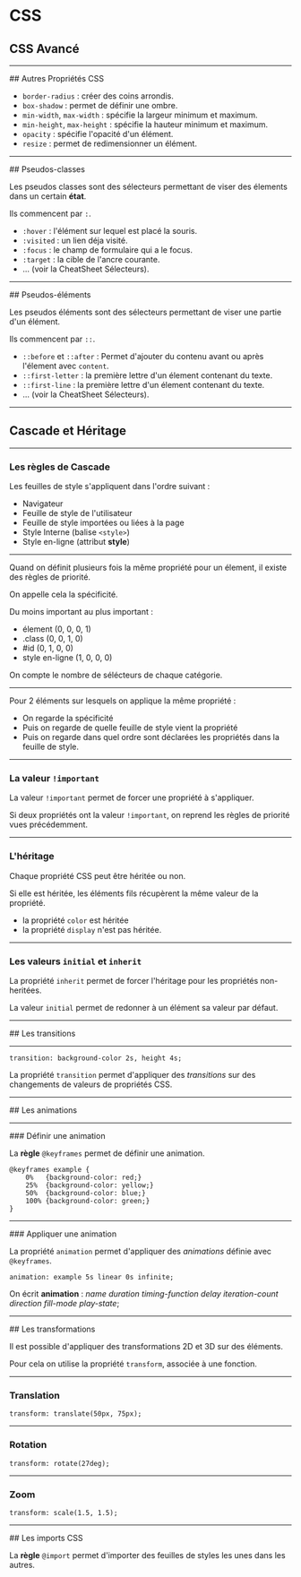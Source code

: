 # CSS
## CSS Avancé



---



## Autres Propriétés CSS

- `border-radius` : créer des coins arrondis.
- `box-shadow` : permet de définir une ombre.
- `min-width`, `max-width` : spécifie la largeur minimum et maximum.
- `min-height`, `max-height` : spécifie la hauteur minimum et maximum.
- `opacity` : spécifie l'opacité d'un élément.
- `resize` : permet de redimensionner un élément.



---



## Pseudos-classes

Les pseudos classes sont des sélecteurs permettant de viser des élements dans un certain **état**.

Ils commencent par `:`.

- `:hover` : l'élément sur lequel est placé la souris.
- `:visited` : un lien déja visité.
- `:focus` : le champ de formulaire qui a le focus.
- `:target` : la cible de l'ancre courante.
- ... (voir la CheatSheet Sélecteurs).



---



## Pseudos-éléments

Les pseudos éléments sont des sélecteurs permettant de viser une partie d'un élément.

Ils commencent par `::`.

- `::before` et `::after` : Permet d'ajouter du contenu avant ou après l'élement avec `content`.
- `::first-letter` : la première lettre d'un élement contenant du texte.
- `::first-line` : la première lettre d'un élement contenant du texte.
- ... (voir la CheatSheet Sélecteurs).



---



## Cascade et Héritage


***


### Les règles de Cascade

Les feuilles de style s'appliquent dans l'ordre suivant :
- Navigateur
- Feuille de style de l'utilisateur
- Feuille de style importées ou liées à la page
- Style Interne (balise `<style>`)
- Style en-ligne (attribut **style**)


***


Quand on définit plusieurs fois la même propriété pour un élement, il existe des règles de priorité.

On appelle cela la spécificité.

Du moins important au plus important :
- élement (0, 0, 0, 1)
- .class (0, 0, 1, 0)
- \#id (0, 1, 0, 0)
- style en-ligne (1, 0, 0, 0)

On compte le nombre de sélécteurs de chaque catégorie.


***


Pour 2 éléments sur lesquels on applique la même propriété :
- On regarde la spécificité
- Puis on regarde de quelle feuille de style vient la propriété
- Puis on regarde dans quel ordre sont déclarées les propriétés dans la feuille de style.


***


### La valeur `!important`

La valeur `!important` permet de forcer une propriété à s'appliquer.

Si deux propriétés ont la valeur `!important`, on reprend les règles de priorité vues précédemment.



---



### L'héritage

Chaque propriété CSS peut être héritée ou non.

Si elle est héritée, les éléments fils récupèrent la même valeur de la propriété.

- la propriété `color` est héritée
- la propriété `display` n'est pas héritée.


***


### Les valeurs `initial` et `inherit`

La propriété `inherit` permet de forcer l'héritage pour les propriétés non-heritées.

La valeur `initial` permet de redonner à un élément sa valeur par défaut.



---



## Les transitions


<div class="demo transition"></div>


***


`transition: background-color 2s, height 4s;`

La propriété `transition` permet d'appliquer des _transitions_ sur des changements de valeurs de propriétés CSS.



---



## Les animations


<div class="demo animation"></div>


***


### Définir une animation

La **règle** `@keyframes` permet de définir une animation.

```
@keyframes example {
    0%   {background-color: red;}
    25%  {background-color: yellow;}
    50%  {background-color: blue;}
    100% {background-color: green;}
}
```


***



### Appliquer une animation

La propriété `animation` permet d'appliquer des _animations_ définie avec `@keyframes`.

`animation: example 5s linear 0s infinite;`

On écrit **animation** : _name duration timing-function delay iteration-count direction fill-mode play-state_;



---



## Les transformations

Il est possible d'appliquer des transformations 2D et 3D sur des éléments.

Pour cela on utilise la propriété `transform`, associée à une fonction.


***


### Translation


<div class="demo translation"></div>

`transform: translate(50px, 75px);`


***


### Rotation


<div class="demo rotation"></div>

`transform: rotate(27deg);`


***


### Zoom


<div class="demo scaling"></div>

`transform: scale(1.5, 1.5);`



---



## Les imports CSS

La **règle** `@import` permet d'importer des feuilles de styles les unes dans les autres.
